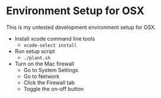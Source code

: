 # Environment Setup for OSX

This is my untested development environment setup for OSX.

- Install xcode command line tools
  - `xcode-select install`
- Run setup script
  - `./plant.sh`
- Turn on the Mac firewall
  - Go to System Settings
  - Go to Network
  - Click the Firewall tab
  - Toggle the on-off button
